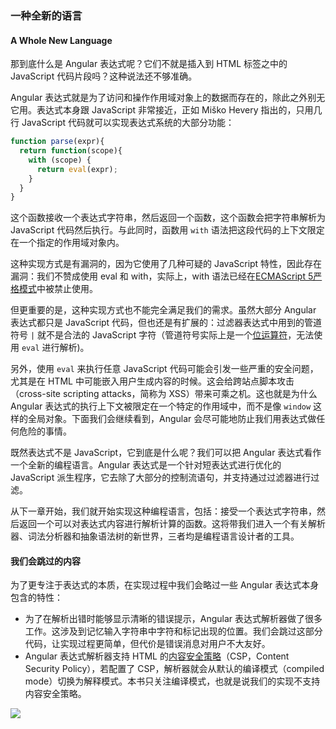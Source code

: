 ### 一种全新的语言
#### A Whole New Language

那到底什么是 Angular 表达式呢？它们不就是插入到 HTML 标签之中的 JavaScript 代码片段吗？这种说法还不够准确。

Angular 表达式就是为了访问和操作作用域对象上的数据而存在的，除此之外别无它用。表达式本身跟 JavaScript 非常接近，正如 Miško Hevery 指出的，只用几行 JavaScript 代码就可以实现表达式系统的大部分功能：

```js
function parse(expr){
  return function(scope){
    with (scope) {
      return eval(expr);
    }
  }
}
````

这个函数接收一个表达式字符串，然后返回一个函数，这个函数会把字符串解析为 JavaScript 代码然后执行。与此同时，函数用 `with` 语法把这段代码的上下文限定在一个指定的作用域对象内。

这种实现方式是有漏洞的，因为它使用了几种可疑的 JavaScript 特性，因此存在漏洞：我们不赞成使用 eval 和 with，实际上，with 语法已经在[ECMAScript 5严格模式](https://developer.mozilla.org/en-US/docs/Web/JavaScript/Reference/Functions_and_function_scope/Strict_mode)中被禁止使用。

但更重要的是，这种实现方式也不能完全满足我们的需求。虽然大部分 Angular 表达式都只是 JavaScript 代码，但也还是有扩展的：过滤器表达式中用到的管道符号 `|` 就不是合法的 JavaScript 字符（管道符号实际上是一个[位运算符](https://developer.mozilla.org/en-US/docs/Web/JavaScript/Reference/Operators/Bitwise_Operators)，无法使用 `eval` 进行解析)。

另外，使用 `eval` 来执行任意 JavaScript 代码可能会引发一些严重的安全问题，尤其是在 HTML 中可能嵌入用户生成内容的时候。这会给跨站点脚本攻击（cross-site scripting attacks，简称为 XSS）带来可乘之机。这也就是为什么 Angular 表达式的执行上下文被限定在一个特定的作用域中，而不是像 `window` 这样的全局对象。下面我们会继续看到，Angular 会尽可能地防止我们用表达式做任何危险的事情。

既然表达式不是 JavaScript，它到底是什么呢？我们可以把 Angular 表达式看作一个全新的编程语言。Angular 表达式是一个针对短表达式进行优化的 JavaScript 派生程序，它去除了大部分的控制流语句，并支持通过过滤器进行过滤。

从下一章开始，我们就开始实现这种编程语言，包括：接受一个表达式字符串，然后返回一个可以对表达式内容进行解析计算的函数。这将带我们进入一个有关解析器、词法分析器和抽象语法树的新世界，三者均是编程语言设计者的工具。

#### 我们会跳过的内容

为了更专注于表达式的本质，在实现过程中我们会略过一些 Angular 表达式本身包含的特性：

- 为了在解析出错时能够显示清晰的错误提示，Angular 表达式解析器做了很多工作。这涉及到记忆输入字符串中字符和标记出现的位置。我们会跳过这部分代码，让实现过程更简单，但代价是错误消息对用户不大友好。
- Angular 表达式解析器支持 HTML 的[内容安全策略](https://en.wikipedia.org/wiki/Content_Security_Policy)（CSP，Content Security Policy），若配置了 CSP，解析器就会从默认的编译模式（compiled mode）切换为解释模式。本书只关注编译模式，也就是说我们的实现不支持内容安全策略。

![](/assets/angularjs-expressions.png)